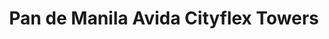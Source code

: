 ---
title: "Pan de Manila Avida Cityflex Towers"
url: /taguig/pan-de-manila-avida-cityflex-towers/
shop: Bäckerei
---